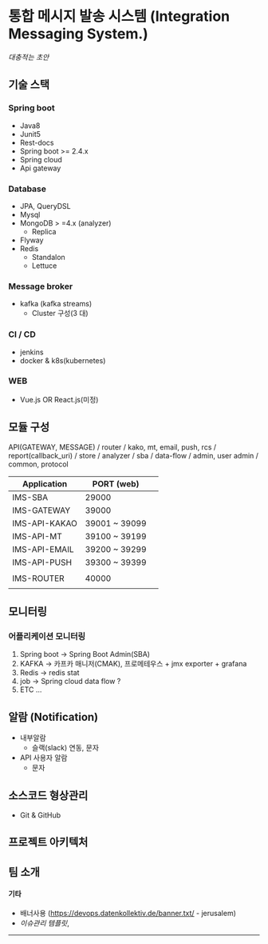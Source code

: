 # 통합 메시지 발송 시스템 (Integration Messaging System.)

_대충적는 초안_

## 기술 스택

### Spring boot

- Java8
- Junit5
- Rest-docs
- Spring boot >= 2.4.x
- Spring cloud
- Api gateway

### Database

- JPA, QueryDSL
- Mysql
- MongoDB > =4.x (analyzer)
  - Replica
- Flyway
- Redis
  - Standalon
  - Lettuce

### Message broker

- kafka (kafka streams)
  - Cluster 구성(3 대)

### CI / CD

- jenkins
- docker & k8s(kubernetes)

### WEB

- Vue.js OR React.js(미정)



## 모듈 구성

API(GATEWAY, MESSAGE) / router / kako, mt, email, push, rcs / report(callback_uri) / store / analyzer / sba / data-flow / admin, user admin / common, protocol


| Application   | PORT (web)    |      |
| ------------- | ------------- | ---- |
| IMS-SBA       | 29000         |      |
| IMS-GATEWAY   | 39000         |      |
| IMS-API-KAKAO | 39001 ~ 39099 |      |
| IMS-API-MT    | 39100 ~ 39199 |      |
| IMS-API-EMAIL | 39200 ~ 39299 |      |
| IMS-API-PUSH  | 39300 ~ 39399 |      |
|               |               |      |
| IMS-ROUTER    | 40000         |      |
|               |               |      |





## 모니터링

### 어플리케이션 모니터링

1. Spring boot → Spring Boot Admin(SBA)
2. KAFKA → 카프카 매니저(CMAK), 프로메테우스 + jmx exporter + grafana
3. Redis → redis stat
4. job → Spring cloud data flow ?
5. ETC ...



## 알람 (Notification)

- 내부알람
  - 슬랙(slack) 연동, 문자
- API 사용자 알람
  - 문자



## 소스코드 형상관리

- Git & GitHub



## 프로젝트 아키텍처



## 팀 소개



#### 기타
- 배너사용 (https://devops.datenkollektiv.de/banner.txt/ - jerusalem)
- _이슈관리 템플릿_, 
---



